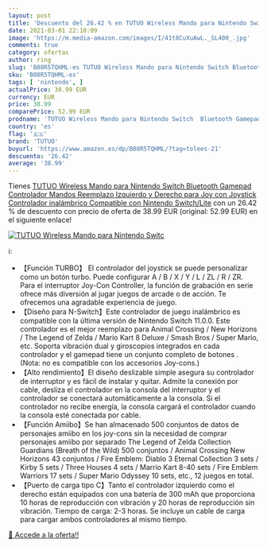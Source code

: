 ```yaml
---
layout: post
title: 'Descuento del 26.42 % en TUTUO Wireless Mando para Nintendo Switc'
date: 2021-03-01 22:10:09
image: 'https://m.media-amazon.com/images/I/41t8CuXuAwL._SL400_.jpg'
comments: true
category: ofertas
author: ring
slug: 'B08R5TQHML-es TUTUO Wireless Mando para Nintendo Switch Bluetooth...'
sku: 'B08R5TQHML-es'
tags: [ 'nintendo', ]
actualPrice: 38.99 EUR
currency: EUR
price: 38.99
comparePrice: 52.99 EUR
prodname: 'TUTUO Wireless Mando para Nintendo Switch  Bluetooth Gamepad Controlador  Mandos Reemplazo Izquierdo y Derecho para Joy con  Joystick Controlador inalámbrico Compatible con Nintendo Switch/Lite'
country: 'es'
flag: '🇪🇸'
brand: 'TUTUO'
buyurl: 'https://www.amazon.es/dp/B08R5TQHML/?tag=tolees-21'
descuento: '26.42'
average: '38.99'
---
```


Tienes [TUTUO Wireless Mando para Nintendo Switch  Bluetooth Gamepad Controlador  Mandos Reemplazo Izquierdo y Derecho para Joy con  Joystick Controlador inalámbrico Compatible con Nintendo Switch/Lite](https://www.amazon.es/dp/B08R5TQHML/?tag=tolees-21) con un 26.42 % de descuento con precio de oferta de 38.99 EUR (original: 52.99 EUR) en el siguiente enlace!

[![TUTUO Wireless Mando para Nintendo Switc](https://m.media-amazon.com/images/I/41t8CuXuAwL._SL400_.jpg)](https://www.amazon.es/dp/B08R5TQHML/?tag=tolees-21)

ℹ️:

- 【Función TURBO】 El controlador del joystick se puede personalizar como un botón turbo. Puede configurar A / B / X / Y / L / ZL / R / ZR. Para el interruptor Joy-Con Controller, la función de grabación en serie ofrece más diversión al jugar juegos de arcade o de acción. Te ofrecemos una agradable experiencia de juego.
- 【Diseño para N-Switch】Este controlador de juego inalámbrico es compatible con la última versión de Nintendo Switch 11.0.0. Este controlador es el mejor reemplazo para Animal Crossing / New Horizons / The Legend of Zelda / Mario Kart 8 Deluxe / Smash Bros / Super Mario, etc. Soporta vibración dual y giroscopios integrados en cada controlador y el gamepad tiene un conjunto completo de botones . (Nota: no es compatible con los accesorios Joy-cons.)
- 【Alto rendimiento】El diseño deslizable simple asegura su controlador de interruptor y es fácil de instalar y quitar. Admite la conexión por cable, desliza el controlador en la consola del interruptor y el controlador se conectará automáticamente a la consola. Si el controlador no recibe energía, la consola cargará el controlador cuando la consola esté conectada por cable.
- 【Función Amiibo】Se han almacenado 500 conjuntos de datos de personajes amiibo en los joy-cons sin la necesidad de comprar personajes amiibo por separado The Legend of Zelda Collection Guardians (Breath of the Wild) 500 conjuntos / Animal Crossing New Horizons 43 conjuntos / Fire Emblem: Diablo 3 Eternal Collection 3 sets / Kirby 5 sets / Three Houses 4 sets / Marrio Kart 8-40 sets / Fire Emblem Warriors 17 sets / Super Mario Odyssey 10 sets, etc., 12 juegos en total.
- 【Puerto de carga tipo C】Tanto el controlador izquierdo como el derecho están equipados con una batería de 300 mAh que proporciona 10 horas de reproducción con vibración y 20 horas de reproducción sin vibración. Tiempo de carga: 2-3 horas. Se incluye un cable de carga para cargar ambos controladores al mismo tiempo.

[🛒 Accede a la oferta!!](https://www.amazon.es/dp/B08R5TQHML/?tag=tolees-21)
